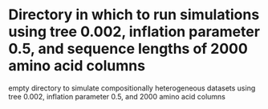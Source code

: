 # Directory in which to run simulations using tree 0.002, inflation parameter 0.5, and sequence lengths of 2000 amino acid columns

empty directory to simulate compositionally heterogeneous datasets using tree 0.002, inflation parameter 0.5, and 2000 amino acid columns

